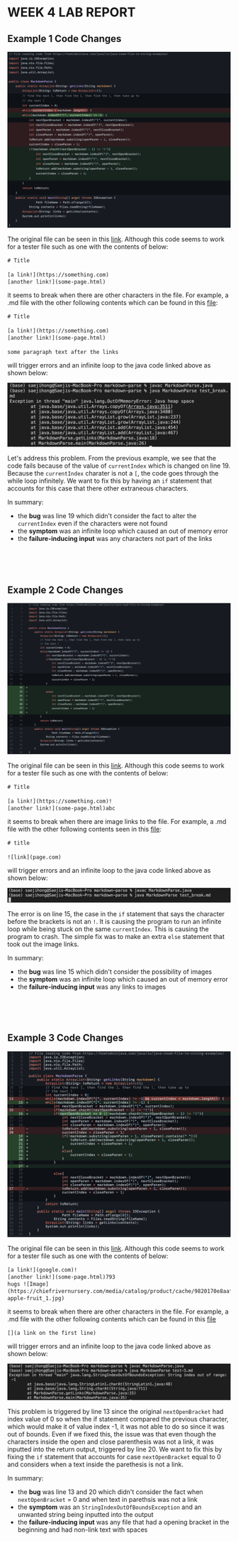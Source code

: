 # **WEEK 4 LAB REPORT**

## Example 1 Code Changes

![Image](pic2-1.png)

The original file can be seen in this [link](MarkdownParse.java). Although this code seems to work for a tester file such as one with the contents of below:
```
# Title

[a link!](https://something.com)
[another link!](some-page.html)
```

it seems to break when there are other characters in the file. For example, a .md file with the other following contents which can be found in this [file](https://raw.githubusercontent.com/ucsd-cse15l-w22/markdown-parse/main/test-file2.md):
```
# Title

[a link!](https://something.com)
[another link!](some-page.html)

some paragraph text after the links
```

will trigger errors and an infinite loop to the java code linked above as shown below:

![Image](pic2-2.png)

Let's address this problem. From the previous example, we see that the code fails because of the value of `currentIndex` which is changed on line 19. Because the `currentIndex` charater is not a `[`, the code goes through the while loop infinitely. We want to fix this by having an `if` statement that accounts for this case that there other extraneous characters.

In summary:
* the **bug** was line 19 which didn't consider the fact to alter the `currentIndex` even if the characters were not found
* the **symptom** was an infinite loop which caused an out of memory error
* the **failure-inducing input** was any characters not part of the links
<br>
<br>
<br>


## Example 2 Code Changes

![Image](pic2-3.png)

The original file can be seen in this [link](MarkdownParseChange.java). Although this code seems to work for a tester file such as one with the contents of below:
```
# Title

[a link!](https://something.com)!
[another link!](some-page.html)abc
```

it seems to break when there are image links to the file. For example, a .md file with the other following contents seen in this [file](https://raw.githubusercontent.com/ucsd-cse15l-w22/markdown-parse/main/test-file6.md):

```
# title 

![link](page.com)
```

will trigger errors and an infinite loop to the java code linked above as shown below:

![Image](pic2-4.png)

The error is on line 15, the case in the `if` statement that says the character before the brackets is not an `!`. It is causing the program to run an infinite loop while being stuck on the same `currentIndex`. This is causing the program to crash. The simple fix was to make an extra `else` statement that took out the image links.

In summary:
* the **bug** was line 15 which didn't consider the possibility of images
* the **symptom** was an infinite loop which caused an out of memory error
* the **failure-inducing input** was any links to images
<br>
<br>
<br>

## Example 3 Code Changes

![Image](pic2-5.png)

The original file can be seen in this [link](MarkdownParseFinal.java). Although this code seems to work for a tester file such as one with the contents of below:

```
[a link!](google.com)!
[another link!](some-page.html)793
hugs ![Image](https://chiefrivernursery.com/media/catalog/product/cache/9820170e8aaf17063e79ec8448f2da6f/g/a/gala-apple-fruit_1.jpg)
```

it seems to break when there are other characters in the file. For example, a .md file with the other following contents which can be found in this [file](https://raw.githubusercontent.com/tylereriksen/markdown-parse/main/test-3.md)
```
[](a link on the first line)
```

will trigger errors and an infinite loop to the java code linked above as shown below:

![Image](pic2-6.png)

This problem is triggered by line 13 since the original `nextOpenBracket` had index value of 0 so when the if statement compared the previous character, which would make it of value index -1, it was not able to do so since it was out of bounds. Even if we fixed this, the issue was that even though the characters inside the open and close parenthesis was not a link, it was inputted into the return output, triggered by line 20. We want to fix this by fixing the `if` statement that accounts for case `nextOpenBracket` equal to 0 and considers when a text inside the parethesis is not a link.

In summary:
* the **bug** was line 13 and 20 which didn't consider the fact when `nextOpenBracket` = 0 and when text in parethsis was not a link
* the **symptom** was an `StringIndexOutOfBoundsException` and an unwanted string being inputted into the output
* the **failure-inducing input** was any file that had a opening bracket in the beginning and had non-link text with spaces
